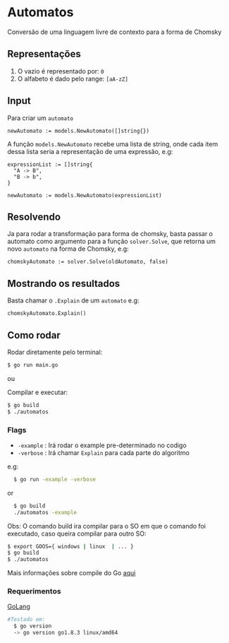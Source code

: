 # Automatos

Conversão de uma linguagem livre de contexto para a forma de Chomsky

## Representações
1. O vazio é representado por: `0`
2. O alfabeto é dado pelo range: `[aA-zZ]`

## Input

Para criar um `automato`

```golang
newAutomato := models.NewAutomato([]string{})
```

A função `models.NewAutomato` recebe uma lista de string, onde cada item dessa lista seria a representação de uma expressão, e.g:

```golang
expressionList := []string{
  "A -> B",
  "B -> b",
}

newAutomato := models.NewAutomato(expressionList)
```
## Resolvendo
Ja para rodar a transformação para forma de chomsky, basta passar o automato como argumento para a função `solver.Solve`, que retorna um novo `automato` na forma de Chomsky, e.g:

```golang
chomskyAutomato := solver.Solve(oldAutomato, false)
```

## Mostrando os resultados
Basta chamar o `.Explain` de um `automato`
e.g:
```golang
chomskyAutomato.Explain()
```

## Como rodar

Rodar diretamente pelo terminal:

```bash
$ go run main.go
```
ou

Compilar e executar:

```bash
$ go build
$ ./automatos
```
### Flags

 - `-example` : Irá rodar o example pre-determinado no codigo
 - `-verbose` : Irá chamar `Explain` para cada parte do algoritmo

e.g:
```bash
  $ go run -example -verbose
```
or

```bash
  $ go build
  ./automatos -example
```

Obs: O comando build ira compilar para o SO em que o comando foi executado, caso queira compilar para outro SO:

```bash
$ export GOOS={ windows | linux  | ... }
$ go build
$ ./automatos
```
Mais informações sobre compile do Go [aqui](https://golang.org/doc/install/source#environment)

### Requerimentos
[GoLang](https://golang.org/doc/install)
```bash
#Testado em:
  $ go version
  -> go version go1.8.3 linux/amd64
```